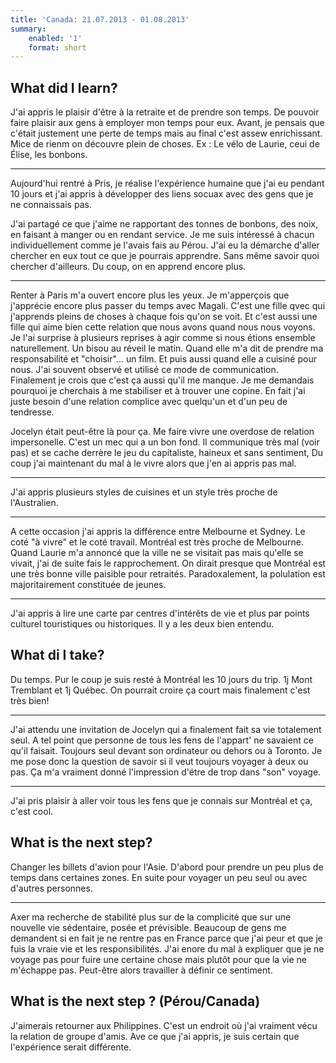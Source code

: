```yaml
---
title: 'Canada: 21.07.2013 - 01.08.2013'
summary:
    enabled: '1'
    format: short
---
```


## What did I learn?

J'ai appris le plaisir d'être à la retraite et de prendre son temps. De pouvoir faire plaisir aux gens à employer mon temps pour eux. Avant, je pensais que c'était justement une perte de temps mais au final c'est assew enrichissant. Mice de rienm on découvre plein de choses. Ex : Le vélo de Laurie, ceui de Élise, les bonbons.

---

Aujourd'hui rentré à Pris, je réalise l'expérience humaine que j'ai eu pendant 10 jours et j'ai appris à développer des liens socuax avec des gens que je ne connaissais pas.

J'ai partagé ce que j'aime ne rapportant des tonnes de bonbons, des noix, en faisant à manger ou en rendant service. Je me suis intéressé à chacun individuellement comme je l'avais fais au Pérou. J'ai eu la démarche d'aller chercher en eux tout ce que je pourrais apprendre. Sans même savoir quoi chercher d'ailleurs. Du coup, on en apprend encore plus.

---

Renter à Paris m'a ouvert encore plus les yeux. Je m'apperçois que j'apprécie encore plus passer du temps avec Magali. C'est une fille qvec qui j'apprends pleins de choses à chaque fois qu'on se voit. Et c'est aussi une fille qui aime bien cette relation que nous avons quand nous nous voyons. Je l'ai surprise à plusieurs reprises à agir comme si nous étions ensemble naturellement. Un bisou au réveil le matin. Quand elle m'a dit de prendre ma responsabilité et "choisir"... un film. Et puis aussi quand elle a cuisiné pour nous. J'ai souvent observé et utilisé ce mode de communication. Finalement je crois que c'est ça aussi qu'il me manque. Je me demandais pourquoi je cherchais à me stabiliser et à trouver une copine. En fait j'ai juste besoin d'une relation complice avec quelqu'un et d'un peu de tendresse.

Jocelyn était peut-être là pour ça. Me faire vivre une overdose de relation impersonelle. C'est un mec qui a un bon fond. Il communique très mal (voir pas) et se cache derrère le jeu du capitaliste, haineux et sans sentiment, Du coup j'ai maintenant du mal à le vivre alors que j'en ai appris pas mal.

---

J'ai appris plusieurs styles de cuisines et un style très proche de l'Australien.

---

A cette occasion j'ai appris la différence entre Melbourne et Sydney. Le coté "à vivre" et le coté travail. Montréal est très proche de Melbourne. Quand Laurie m'a annoncé que la ville ne se visitait pas mais qu'elle se vivait, j'ai de suite fais le rapprochement. On dirait presque que Montréal est une très bonne ville paisible pour retraités. Paradoxalement, la polulation est majoritairement constituée de jeunes.

---

J'ai appris à lire une carte par centres d'intérêts de vie et plus par points culturel touristiques ou historiques. Il y a les deux bien entendu.

## What di I take?

Du temps. Pur le coup je suis resté à Montréal les 10 jours du trip. 1j Mont Tremblant et 1j Québec. On pourrait croire ça court mais finalement c'est très bien!

---

J'ai attendu une invitation de Jocelyn qui a finalement fait sa vie totalement seul. A tel point que personne de tous les fens de l'appart' ne savaient ce qu'il faisait. Toujours seul devant son ordinateur ou dehors ou à Toronto. Je me pose donc la question de savoir si il veut toujours voyager à deux ou pas. Ça m'a vraiment donné l'impression d'étre de trop dans "son" voyage.

---

J'ai pris plaisir à aller voir tous les fens que je connais sur Montréal et ça, c'est cool.

## What is the next step?

Changer les billets d'avion pour l'Asie. D'abord pour prendre un peu plus de temps dans certaines zones. En suite pour voyager un peu seul ou avec d'autres personnes.

---

Axer ma recherche de stabilité plus sur de la complicité que sur une nouvelle vie sédentaire, posée et prévisible. Beaucoup de gens me demandent si en fait je ne rentre pas en France parce que j'ai peur et que je fuis la vraie vie et les responsibilités. J'ai enore du mal à expliquer que je ne voyage pas pour fuire une certaine chose mais plutôt pour que la vie ne m'échappe pas. Peut-être alors travailler à définir ce sentiment.

## What is the next step ? (Pérou/Canada)

J'aimerais retourner aux Philippines. C'est un endroit où j'ai vraiment vécu la relation de groupe d'amis. Ave ce que j'ai appris, je suis certain que l'expérience serait différente.